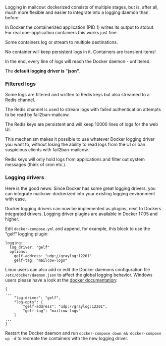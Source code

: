 Logging in mailcow: dockerized consists of multiple stages, but is, after all, much more flexible and easier to integrate into a logging daemon than before.

In Docker the containerized application (PID 1) writes its output to stdout. For real one-application containers this works just fine.

Some containers log or stream to multiple destinations.

No container will keep persistent logs in it. Containers are transient items!

In the end, every line of logs will reach the Docker daemon - unfiltered.

The **default logging driver is "json"**.

### Filtered logs

Some logs are filtered and written to Redis keys but also streamed to a Redis channel.

The Redis channel is used to stream logs with failed authentication attempts to be read by fail2ban-mailcow.

The Redis keys are persistent and will keep 10000 lines of logs for the web UI.

This mechanism makes it possible to use whatever Docker logging driver you want to, without losing 
the ability to read logs from the UI or ban suspicious clients with fail2ban-mailcow.

Redis keys will only hold logs from applications and filter out system messages (think of cron etc.).

### Logging drivers

Here is the good news: Since Docker has some great logging drivers, you can integrate mailcow: dockerized into your existing logging environment with ease.

Docker logging drivers can now be implemented as plugins, next to Dockers integrated drivers.
Logging driver plugins are available in Docker 17.05 and higher.

Edit `docker-compose.yml` and append, for example, this block to use the "gelf" logging plugin:

```
logging:
  log_driver: "gelf"
  options:
    gelf-address: "udp://graylog:12201"
    gelf-tag: "mailcow-logs"
```

Linux users can also add or edit the Docker daemons configuration file `/etc/docker/daemon.json` to affect the global logging behavior. Windows users please have a look at the [docker documentation](https://docs.docker.com/engine/reference/commandline/dockerd//#windows-configuration-file):

```
{
...
    "log-driver": "gelf",
    "log-opts": {
        "gelf-address": "udp://graylog:12201",
        "gelf-tag": "mailcow-logs"
    }
...
}

```

Restart the Docker daemon and run `docker-compose down && docker-compose up -d` to recreate the containers with the new logging driver.
